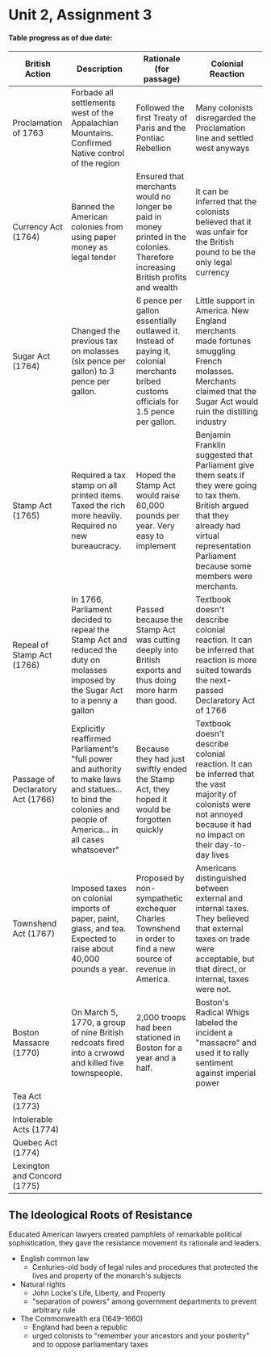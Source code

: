 # Unit 2, Assignment 3

#### Table progress as of due date:
British Action | Description | Rationale (for passage) | Colonial Reaction
--- | --- | --- | ---
Proclamation of 1763 | Forbade all settlements west of the Appalachian Mountains. Confirmed Native control of the region | Followed the first Treaty of Paris and the Pontiac Rebellion | Many colonists disregarded the Proclamation line and settled west anyways
Currency Act (1764) | Banned the American colonies from using paper money as legal tender | Ensured that merchants would no longer be paid in money printed in the colonies. Therefore increasing British profits and wealth | It can be inferred that the colonists believed that it was unfair for the British pound to be the only legal currency
Sugar Act (1764) | Changed the previous tax on molasses (six pence per gallon) to 3 pence per gallon. | 6 pence per gallon essentially outlawed it. Instead of paying it, colonial merchants bribed customs officials for 1.5 pence per gallon. | Little support in America. New England merchants made fortunes smuggling French molasses. Merchants claimed that the Sugar Act would ruin the distilling industry
Stamp Act (1765) | Required a tax stamp on all printed items. Taxed the rich more heavily. Required no new bureaucracy. | Hoped the Stamp Act would raise 60,000 pounds per year. Very easy to implement | Benjamin Franklin suggested that Parliament give them seats if they were going to tax them. British argued that they already had virtual representation Parliament because some members were merchants.
Repeal of Stamp Act (1766) | In 1766, Parliament decided to repeal the Stamp Act and reduced the duty on molasses imposed by the Sugar Act to a penny a gallon | Passed because the Stamp Act was cutting deeply into British exports and thus doing more harm than good. | Textbook doesn't describe colonial reaction. It can be inferred that reaction is more suited towards the next-passed Declaratory Act of 1766
Passage of Declaratory Act (1766) | Explicitly reaffirmed Parliament's "full power and authority to make laws and statues... to bind the colonies and people of America... in all cases whatsoever" | Because they had just swiftly ended the Stamp Act, they hoped it would be forgotten quickly | Textbook doesn't describe colonial reaction. It can be inferred that the vast majority of colonists were not annoyed because it had no impact on their day-to-day lives
Townshend Act (1767) | Imposed taxes on colonial imports of paper, paint, glass, and tea. Expected to raise about 40,000 pounds a year. | Proposed by non-sympathetic exchequer Charles Townshend in order to find a new source of revenue in America. | Americans distinguished between external and internal taxes. They believed that external taxes on trade were acceptable, but that direct, or internal, taxes were not.
Boston Massacre (1770) | On March 5, 1770, a group of nine British redcoats fired into a crwowd and killed five townspeople. | 2,000 troops had been stationed in Boston for a year and a half. | Boston's Radical Whigs labeled the incident a "massacre" and used it to rally sentiment against imperial power
Tea Act (1773) | | |
Intolerable Acts (1774) | | |
Quebec Act (1774) | | |
Lexington and Concord (1775) | | |

## The Ideological Roots of Resistance
Educated American lawyers created pamphlets of remarkable political sophistication, they gave the resistance movement its rationale and leaders.
- English common law
	- Centuries-old body of legal rules and procedures that protected the lives and property of the monarch's subjects
- Natural rights
	- John Locke's Life, Liberty, and Property
	- "separation of powers" among government departments to prevent arbitrary rule
- The Commonwealth era (1649-1660)
	- England had been a republic
	- urged colonists to "remember your ancestors and your posterity" and to oppose parliamentary taxes
